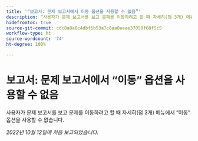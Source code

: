 ```yaml
---
title: '“보고서: 문제 보고서에서 이동 옵션을 사용할 수 없음”'
description: “사용자가 문제 보고서를 보고 문제를 이동하려고 할 때 자세히(점 3개) 메뉴에서 이동 옵션을 사용할 수 없습니다.”
hidefromtoc: true
source-git-commit: cdc8a8a6c4dbf6b53a7c8aa0aeae37058f60f5c5
workflow-type: ht
source-wordcount: '74'
ht-degree: 100%

---
```



# 보고서: 문제 보고서에서 “이동” 옵션을 사용할 수 없음

사용자가 문제 보고서를 보고 문제를 이동하려고 할 때 자세히(점 3개) 메뉴에서 “이동” 옵션을 사용할 수 없습니다.

_2022년 10월 12일에 처음 보고되었습니다._

